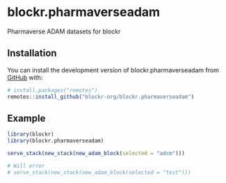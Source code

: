 <!-- badges: start -->
<!-- badges: end -->

# blockr.pharmaverseadam

Pharmaverse ADAM datasets for blockr

## Installation

You can install the development version of blockr.pharmaverseadam from [GitHub](https://github.com/) with:

```r
# install.packages("remotes")
remotes::install_github("blockr-org/blockr.pharmaverseadam")
```

## Example

```r
library(blockr)
library(blockr.pharmaverseadam)

serve_stack(new_stack(new_adam_block(selected = "adcm")))

# Will error
# serve_stack(new_stack(new_adam_block(selected = "test")))
```

